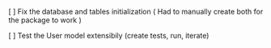 [ ] Fix the database and tables initialization ( Had to manually create both for the package to work )

[ ] Test the User model extensibily (create tests, run, iterate)